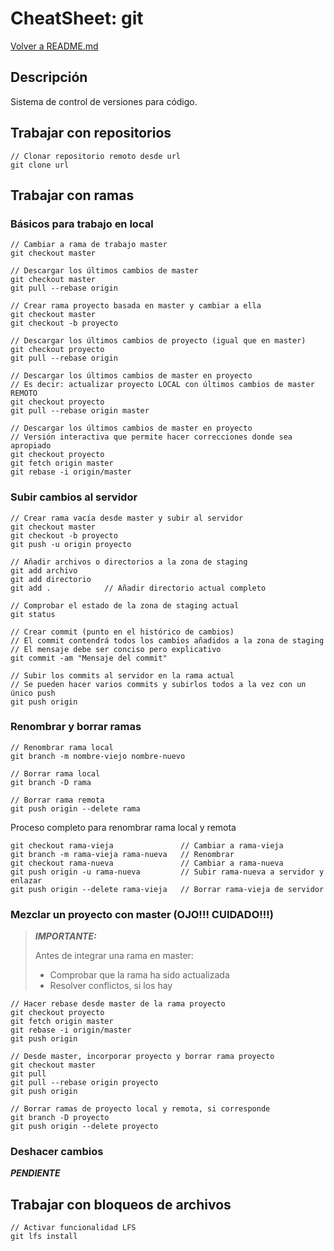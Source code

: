 # CheatSheet: git

[Volver a README.md](README.md)

## Descripción

Sistema de control de versiones para código.

## Trabajar con repositorios

```
// Clonar repositorio remoto desde url
git clone url
```

## Trabajar con ramas

### Básicos para trabajo en local

```
// Cambiar a rama de trabajo master
git checkout master

// Descargar los últimos cambios de master
git checkout master
git pull --rebase origin

// Crear rama proyecto basada en master y cambiar a ella
git checkout master
git checkout -b proyecto

// Descargar los últimos cambios de proyecto (igual que en master)
git checkout proyecto
git pull --rebase origin

// Descargar los últimos cambios de master en proyecto
// Es decir: actualizar proyecto LOCAL con últimos cambios de master REMOTO
git checkout proyecto
git pull --rebase origin master

// Descargar los últimos cambios de master en proyecto
// Versión interactiva que permite hacer correcciones donde sea apropiado
git checkout proyecto
git fetch origin master
git rebase -i origin/master
```

### Subir cambios al servidor

```
// Crear rama vacía desde master y subir al servidor
git checkout master
git checkout -b proyecto
git push -u origin proyecto

// Añadir archivos o directorios a la zona de staging
git add archivo
git add directorio
git add .            // Añadir directorio actual completo

// Comprobar el estado de la zona de staging actual
git status

// Crear commit (punto en el histórico de cambios)
// El commit contendrá todos los cambios añadidos a la zona de staging
// El mensaje debe ser conciso pero explicativo
git commit -am "Mensaje del commit"

// Subir los commits al servidor en la rama actual
// Se pueden hacer varios commits y subirlos todos a la vez con un único push
git push origin
```

### Renombrar y borrar ramas

```
// Renombrar rama local
git branch -m nombre-viejo nombre-nuevo

// Borrar rama local
git branch -D rama

// Borrar rama remota
git push origin --delete rama
```

Proceso completo para renombrar rama local y remota

```
git checkout rama-vieja               // Cambiar a rama-vieja
git branch -m rama-vieja rama-nueva   // Renombrar
git checkout rama-nueva               // Cambiar a rama-nueva
git push origin -u rama-nueva         // Subir rama-nueva a servidor y enlazar
git push origin --delete rama-vieja   // Borrar rama-vieja de servidor
```

### Mezclar un proyecto con master (OJO!!! CUIDADO!!!)

> _**IMPORTANTE:**_
>
> Antes de integrar una rama en master:
> - Comprobar que la rama ha sido actualizada
> - Resolver conflictos, si los hay

```
// Hacer rebase desde master de la rama proyecto
git checkout proyecto
git fetch origin master
git rebase -i origin/master
git push origin

// Desde master, incorporar proyecto y borrar rama proyecto
git checkout master
git pull
git pull --rebase origin proyecto
git push origin

// Borrar ramas de proyecto local y remota, si corresponde
git branch -D proyecto
git push origin --delete proyecto
```

### Deshacer cambios

_**PENDIENTE**_

## Trabajar con bloqueos de archivos

```
// Activar funcionalidad LFS
git lfs install
```
